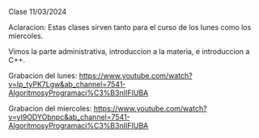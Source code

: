 Clase 11/03/2024

Aclaracion: Estas clases sirven tanto para el curso de los lunes como los miercoles.

Vimos la parte administrativa, introduccion a la materia, e introduccion a C++.

Grabacion del lunes: https://www.youtube.com/watch?v=lp_tyPK7Lgw&ab_channel=7541-AlgoritmosyProgramaci%C3%B3nIIFIUBA

Grabacion del miercoles: https://www.youtube.com/watch?v=yI9ODYObnpc&ab_channel=7541-AlgoritmosyProgramaci%C3%B3nIIFIUBA

